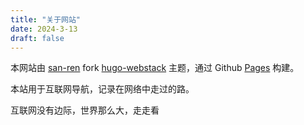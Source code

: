 ```yaml
---
title: "关于网站"
date: 2024-3-13
draft: false
---
```




本网站由 [san-ren](https://github.com/san-ren) fork [hugo-webstack](https://github.com/oulh/hugo-webstack) 主题，通过 Github [Pages](https://pages.github.com/) 构建。

本站用于互联网导航，记录在网络中走过的路。

互联网没有边际，世界那么大，走走看


